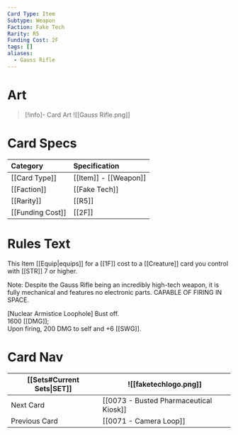 ```yaml
---
Card Type: Item
Subtype: Weapon
Faction: Fake Tech
Rarity: R5
Funding Cost: 2F
tags: []
aliases:
  - Gauss Rifle
---
```

# Art

> [!info]- Card Art
> ![[Gauss Rifle.png]]

# Card Specs

| Category | Specification| 
| :--- | :--- |
| [[Card Type]] | [[Item]] - [[Weapon]] |  
| [[Faction]] | [[Fake Tech]] |  
| [[Rarity]] | [[R5]] |  
| [[Funding Cost]] | [[2F]] |  

# Rules Text  

This Item [[Equip|equips]] for a [[1F]] cost to a [[Creature]] card you control with [[STR]] 7 or higher.  

Note: Despite the Gauss Rifle being an incredibly high-tech weapon, it is fully mechanical and features no electronic parts. CAPABLE OF FIRING IN SPACE.  

[Nuclear Armistice Loophole] Bust off.  
1600 [[DMG]];  
Upon firing, 200 DMG to self and +6 [[SWG]].  


# Card Nav

| [[Sets#Current Sets\|SET]]           | ![[faketechlogo.png]]          |
| ------------- | ------------------------------ |
| Next Card     | [[0073 - Busted Pharmaceutical Kiosk]] |
| Previous Card | [[0071 - Camera Loop]]         |


